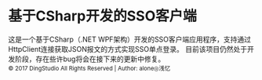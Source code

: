 # 基于CSharp开发的SSO客户端
这是一个基于CSharp（.NET WPF架构）开发的SSO客户端应用程序，支持通过HttpClient连接获取JSON报文的方式实现SSO单点登录。
目前该项目仍然处于开发阶段，存在些许bug将会在接下来的更新中修复。
<br>
<small>&copy; 2017 DingStudio All Rights Reserved | Author: alone◎浅忆</small>
